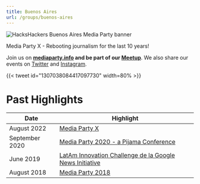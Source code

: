```yaml
---
title: Buenos Aires
url: /groups/buenos-aires
---
```


![HacksHackers Buenos Aires Media Party banner](https://i.imgur.com/hzQnAgx.png)

Media Party X - Rebooting journalism for the last 10 years!

Join us on **[mediaparty.info](https://mediaparty.info) and be part of our [Meetup](https://www.meetup.com/hackshackersba/)**. We also share our events on [Twitter](https://twitter.com/HacksHackersBA?ref_src=twsrc%5Egoogle%7Ctwcamp%5Eserp%7Ctwgr%5Eauthor) and [Instagram](https://www.instagram.com/hackshackersba/).

{{< tweet id="1307038084417097730" width=80% >}}

# Past Highlights

| **Date**  | **Highlight** |  
|-----------|---------------|  
| August 2022 | [Media Party X](https://mediaparty2022.sched.com/) |
| September 2020 | [Media Party 2020 - a Pijama Conference](https://www.meetup.com/HacksHackersBA/events/272055399/) |
| June 2019 | [LatAm Innovation Challenge de la Google News Initiative](https://www.meetup.com/HacksHackersBA/events/262497920/) |   
| August 2018 | [Media Party 2018](https://www.meetup.com/HacksHackersBA/events/252005942/) |

